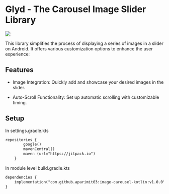 # Glyd - The Carousel Image Slider Library

[![](https://jitpack.io/v/aparimit03/image-carousel-kotlin.svg)](https://jitpack.io/#aparimit03/image-carousel-kotlin)

This library simplifies the process of displaying a series of images in a slider on Android. It offers various customization options to enhance the user experience:

## Features
- Image Integration: Quickly add and showcase your desired images in the slider.

- Auto-Scroll Functionality: Set up automatic scrolling with customizable timing.

## Setup
In settings.gradle.kts
```xml
repositories {
        google()
        mavenCentral()
        maven (url="https://jitpack.io")
    }
```

In module level build.gradle.kts
```xml
dependencies {
    implementation("com.github.aparimit03:image-carousel-kotlin:v1.0.0")
}
```
